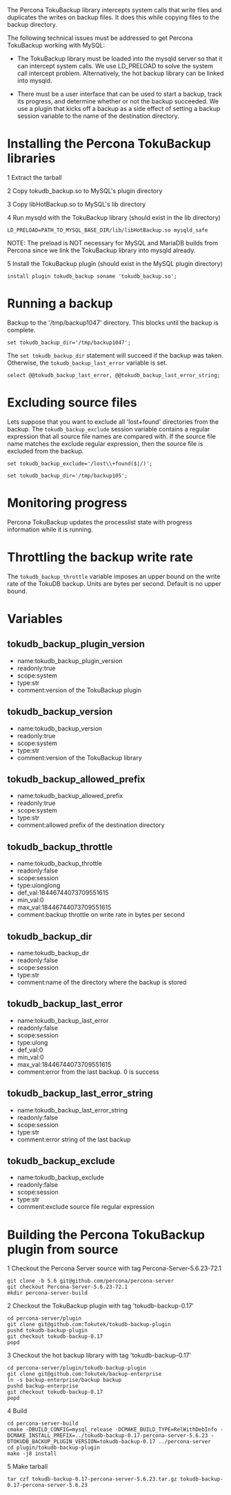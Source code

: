 The Percona TokuBackup library intercepts system calls that write files and duplicates the writes on backup files. It does this while copying files to the backup directory.

The following technical issues must be addressed to get Percona TokuBackup working with MySQL:

* The TokuBackup library must be loaded into the mysqld server so that it can intercept system calls.  We use LD_PRELOAD to solve the system call intercept problem.  Alternatively, the hot backup library can be linked into mysqld.

* There must be a user interface that can be used to start a backup, track its progress, and determine whether or not the backup succeeded.  We use a plugin that kicks off a backup as a side effect of setting a backup session variable to the name of the destination directory.

# Installing the Percona TokuBackup libraries

1 Extract the tarball

2 Copy tokudb_backup.so to MySQL's plugin directory

3 Copy libHotBackup.so to MySQL's lib directory

4 Run mysqld with the TokuBackup library (should exist in the lib directory)
```
LD_PRELOAD=PATH_TO_MYSQL_BASE_DIR/lib/libHotBackup.so mysqld_safe
```
NOTE: The preload is NOT necessary for MySQL and MariaDB builds from Percona since we link the TokuBackup library into mysqld already.

5 Install the TokuBackup plugin (should exist in the MySQL plugin directory)
```
install plugin tokudb_backup soname 'tokudb_backup.so';
````

# Running a backup

Backup to the '/tmp/backup1047' directory.  This blocks until the backup is complete.
```
set tokudb_backup_dir='/tmp/backup1047';
```
The ```set tokudb_backup_dir``` statement will succeed if the backup was taken.  Otherwise, the ```tokudb_backup_last_error``` variable is set.

```
select @@tokudb_backup_last_error, @@tokudb_backup_last_error_string;
```

# Excluding source files

Lets suppose that you want to exclude all 'lost+found' directories from the backup.  The ```tokudb_backup_exclude``` session variable contains a regular expression that all source file names are compared with.  If the source file name matches the exclude regular expression, then the source file is excluded from the backup.
```
set tokudb_backup_exclude='/lost\\+found($|/)';
```
```
set tokudb_backup_dir='/tmp/backup105';
```

# Monitoring progress

Percona TokuBackup updates the processlist state with progress information while it is running.

# Throttling the backup write rate

The ```tokudb_backup_throttle``` variable imposes an upper bound on the write rate of the TokuDB backup.  Units are bytes per second.  Default is no upper bound.

# Variables

## tokudb_backup_plugin_version
* name:tokudb_backup_plugin_version
* readonly:true
* scope:system
* type:str
* comment:version of the TokuBackup plugin

## tokudb_backup_version
* name:tokudb_backup_version
* readonly:true
* scope:system
* type:str
* comment:version of the TokuBackup library

## tokudb_backup_allowed_prefix
* name:tokudb_backup_allowed_prefix
* readonly:true
* scope:system
* type:str
* comment:allowed prefix of the destination directory

## tokudb_backup_throttle
* name:tokudb_backup_throttle
* readonly:false
* scope:session
* type:ulonglong
* def_val:18446744073709551615
* min_val:0
* max_val:18446744073709551615
* comment:backup throttle on write rate in bytes per second

## tokudb_backup_dir
* name:tokudb_backup_dir
* readonly:false
* scope:session
* type:str
* comment:name of the directory where the backup is stored

## tokudb_backup_last_error
* name:tokudb_backup_last_error
* readonly:false
* scope:session
* type:ulong
* def_val:0
* min_val:0
* max_val:18446744073709551615
* comment:error from the last backup. 0 is success

## tokudb_backup_last_error_string
* name:tokudb_backup_last_error_string
* readonly:false
* scope:session
* type:str
* comment:error string of the last backup

## tokudb_backup_exclude
* name:tokudb_backup_exclude
* readonly:false
* scope:session
* type:str
* comment:exclude source file regular expression

# Building the Percona TokuBackup plugin from source

1 Checkout the Percona Server source with tag Percona-Server-5.6.23-72.1
```
git clone -b 5.6 git@github.com/percona/percona-server
git checkout Percona-Server-5.6.23-72.1
mkdir percona-server-build
```

2 Checkout the TokuBackup plugin with tag 'tokudb-backup-0.17'
```
cd percona-server/plugin
git clone git@github.com:Tokutek/tokudb-backup-plugin
pushd tokudb-backup-plugin
git checkout tokudb-backup-0.17
popd
```

3 Checkout the hot backup library with tag 'tokudb-backup-0.17'
```
cd percona-server/plugin/tokudb-backup-plugin
git clone git@github.com:Tokutek/backup-enterprise
ln -s backup-enterprise/backup backup
pushd backup-enterprise
git checkout tokudb-backup-0.17
popd
```

4 Build
```
cd percona-server-build
cmake -DBUILD_CONFIG=mysql_release -DCMAKE_BUILD_TYPE=RelWithDebInfo -DCMAKE_INSTALL_PREFIX=../tokudb-backup-0.17-percona-server-5.6.23 -DTOKUDB_BACKUP_PLUGIN_VERSION=tokudb-backup-0.17 ../percona-server
cd plugin/tokudb-backup-plugin
make -j8 install
```

5 Make tarball
```
tar czf tokudb-backup-0.17-percona-server-5.6.23.tar.gz tokudb-backup-0.17-percona-server-5.6.23
```
